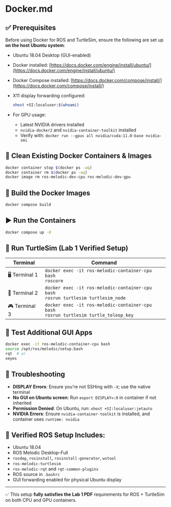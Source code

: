 # Docker.md

## ✅ Prerequisites

Before using Docker for ROS and TurtleSim, ensure the following are set up **on the host Ubuntu system**:

* Ubuntu 18.04 Desktop (GUI-enabled)
* Docker installed: [https://docs.docker.com/engine/install/ubuntu/](https://docs.docker.com/engine/install/ubuntu/)
* Docker Compose installed: [https://docs.docker.com/compose/install/](https://docs.docker.com/compose/install/)
* X11 display forwarding configured:

  ```bash
  xhost +SI:localuser:$(whoami)
  ```
* For GPU usage:

  * Latest NVIDIA drivers installed
  * `nvidia-docker2` and `nvidia-container-toolkit` installed
  * Verify with: `docker run --gpus all nvidia/cuda:11.0-base nvidia-smi`

## 🧹 Clean Existing Docker Containers & Images

```bash
docker container stop $(docker ps -aq)
docker container rm $(docker ps -aq)
docker image rm ros-melodic-dev-cpu ros-melodic-dev-gpu
```

## 🚀 Build the Docker Images

```bash
docker compose build
```

## ▶️ Run the Containers

```bash
docker compose up -d
```

## 🧪 Run TurtleSim (Lab 1 Verified Setup)

| Terminal       | Command                                                                                  |
| -------------- | ---------------------------------------------------------------------------------------- |
| 🖥️ Terminal 1 | `docker exec -it ros-melodic-container-cpu bash`<br>`roscore`                            |
| 🐢 Terminal 2  | `docker exec -it ros-melodic-container-cpu bash`<br>`rosrun turtlesim turtlesim_node`    |
| 🎮 Terminal 3  | `docker exec -it ros-melodic-container-cpu bash`<br>`rosrun turtlesim turtle_teleop_key` |

## 🐢 Test Additional GUI Apps

```bash
docker exec -it ros-melodic-container-cpu bash
source /opt/ros/melodic/setup.bash
rqt  # or
xeyes
```

## 🔧 Troubleshooting

* **DISPLAY Errors**: Ensure you're not SSHing with `-X`; use the native terminal
* **No GUI on Ubuntu screen**: Run `export DISPLAY=:0` in container if not inherited
* **Permission Denied**: On Ubuntu, run: `xhost +SI:localuser:jetauto`
* **NVIDIA Errors**: Ensure `nvidia-container-toolkit` is installed, and container uses `runtime: nvidia`

## 🧾 Verified ROS Setup Includes:

* Ubuntu 18.04
* ROS Melodic Desktop-Full
* `rosdep`, `rosinstall`, `rosinstall-generator`, `wstool`
* `ros-melodic-turtlesim`
* `ros-melodic-rqt` and `rqt-common-plugins`
* ROS source in `.bashrc`
* GUI forwarding enabled for physical Ubuntu display

---

✅ This setup **fully satisfies the Lab 1 PDF** requirements for ROS + TurtleSim on both CPU and GPU containers.